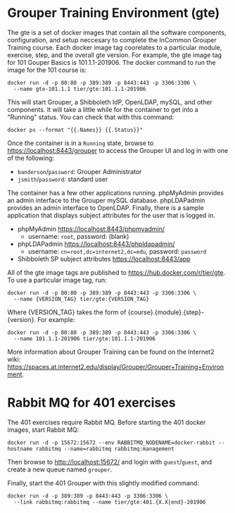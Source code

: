 # Grouper Training Environment (gte)
The gte is a set of docker images that contain all the software components, configuration, and setup neccesary to complete the InCommon Grouper Training course. Each docker image tag coorelates to a particular module, exercise, step, and the overall gte version. For example, the gte image tag for 101 Gouper Basics is 101.1.1-201906. The docker command to run the image for the 101 course is:
```
docker run -d -p 80:80 -p 389:389 -p 8443:443 -p 3306:3306 \
  --name gte-101.1.1 tier/gte:101.1.1-201906
```
This will start Grouper, a Shibboleth IdP, OpenLDAP, mySQL, and other components. It will take a little while for the container to get into a "Running" status. You can check that with this command:
```
docker ps --format "{{.Names}} {{.Status}}"
```
Once the container is in a `Running` state, browse to <https://localhost:8443/grouper> to access the Grouper UI and log in with one of the following:
- `banderson`/`password`: Grouper Administrator
- `jsmith`/`password`: standard user

The container has a few other applications running. phpMyAdmin provides an admin interface to the Grouper mySQL database. phpLDAPadmin provides an admin interface to OpenLDAP. Finally, there is a sample application that displays subject attributes for the user that is logged in.
- phpMyAdmin <https://localhost:8443/phpmyadmin/>
  - username: `root`, password: (blank)
- phpLDAPadmin <https://localhost:8443/phpldapadmin/>
  - username: `cn=root,dc=internet2,dc=edu`, password: `password`
- Shibboleth SP subject attributes <https://localhost:8443/app>

All of the gte image tags are published to <https://hub.docker.com/r/tier/gte>. To use a particular image tag, run:
```
docker run -d -p 80:80 -p 389:389 -p 8443:443 -p 3306:3306 \
  --name {VERSION_TAG} tier/gte:{VERSION_TAG}
```
Where {VERSION_TAG} takes the form of {course}.{module}.{step}-{version}. For example:
```
docker run -d -p 80:80 -p 389:389 -p 8443:443 -p 3306:3306 \
  --name 101.1.1-201906 tier/gte:101.1.1-201906
```

More information about Grouper Training can be found on the Internet2 wiki: 
<https://spaces.at.internet2.edu/display/Grouper/Grouper+Training+Environment>.

# Rabbit MQ for 401 exercises
The 401 exercises require Rabbit MQ. Before starting the 401 docker images, start Rabbit MQ:
```
docker run -d -p 15672:15672 --env RABBITMQ_NODENAME=docker-rabbit --hostname rabbitmq --name=rabbitmq rabbitmq:management
```

Then browse to <http://localhost:15672/> and login with `guest`/`guest`, and create a new queue named `grouper`.

Finally, start the 401 Grouper with this slightly modified command:
```
docker run -d -p 389:389 -p 8443:443 -p 3306:3306 \
  --link rabbitmq:rabbitmq --name tier/gte:401.{X.X|end}-201906
```
